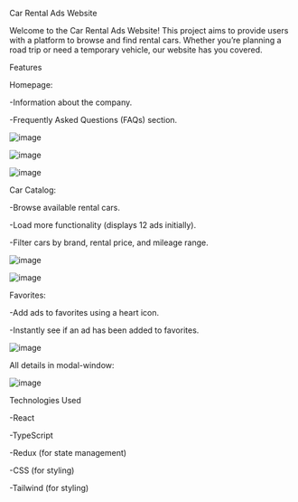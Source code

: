 Car Rental Ads Website

Welcome to the Car Rental Ads Website! This project aims to provide users with a platform to browse and find rental cars. Whether you’re planning a road trip or need a temporary vehicle, our website has you covered.

Features

Homepage:

-Information about the company.

-Frequently Asked Questions (FAQs) section.

![image](https://github.com/user-attachments/assets/80200565-ee2d-4cdb-84d1-57e1813f9710)

![image](https://github.com/user-attachments/assets/8723f225-bf70-463e-aa5b-90b40f5972fd)

![image](https://github.com/user-attachments/assets/f4c0507a-7ccc-4158-bcfe-2b51315b4eea)

Car Catalog:

-Browse available rental cars.

-Load more functionality (displays 12 ads initially).

-Filter cars by brand, rental price, and mileage range.

![image](https://github.com/user-attachments/assets/5e593770-2602-4ee4-9ae9-86d2026a203e)


![image](https://github.com/user-attachments/assets/652c6b51-7954-4aec-8963-61f6d09fd9c3)

Favorites:

-Add ads to favorites using a heart icon.

-Instantly see if an ad has been added to favorites.

![image](https://github.com/user-attachments/assets/7eeea661-18df-4921-945c-76d41060bd7b)

All details in modal-window:

![image](https://github.com/user-attachments/assets/8e0609b4-53c2-458d-9be7-2e150bccdf8b)

Technologies Used

-React

-TypeScript

-Redux (for state management)

-CSS (for styling)

-Tailwind (for styling)

